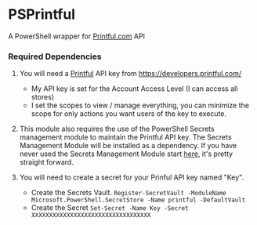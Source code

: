 # PSPrintful

A PowerShell wrapper for [Printful.com](https://www.printful.com) API

### Required Dependencies

1. You will need a [Printful](https://www.printful.com) API key from https://developers.printful.com/

   - My API key is set for the Account Access Level (I can access all stores)
   - I set the scopes to view / manage everything, you can minimize the scope for only actions you want users of the key to execute.

2. This module also requires the use of the PowerShell Secrets management module to maintain the Printful API key. The Secrets Management Module will be installed as a dependency. If you have never used the Secrets Management Module start [here](https://learn.microsoft.com/en-us/powershell/utility-modules/secretmanagement/get-started/using-secretstore?view=ps-modules), it's pretty straight forward.

3. You will need to create a secret for your Prinful API key named "Key".
   - Create the Secrets Vault.
     `Register-SecretVault -ModuleName Microsoft.PowerShell.SecretStore -Name printful -DefaultVault`
   - Create the Secret
     `Set-Secret -Name Key -Secret XXXXXXXXXXXXXXXXXXXXXXXXXXXXXXXXXX`

